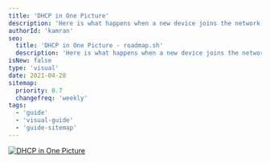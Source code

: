 ```yaml
---
title: 'DHCP in One Picture'
description: 'Here is what happens when a new device joins the network.'
authorId: 'kamran'
seo:
  title: 'DHCP in One Picture - roadmap.sh'
  description: 'Here is what happens when a new device joins the network.'
isNew: false
type: 'visual'
date: 2021-04-28
sitemap:
  priority: 0.7
  changefreq: 'weekly'
tags:
  - 'guide'
  - 'visual-guide'
  - 'guide-sitemap'
---
```


[![DHCP in One Picture](/guides/dhcp.png)](/guides/dhcp.png)
